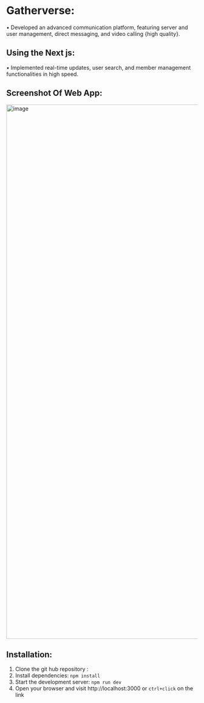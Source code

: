 # Gatherverse:

• Developed an advanced communication platform, featuring server and user management, direct messaging, and video
calling {high quality}.

## Using the Next js:

 • Implemented real-time updates, user search, and member management functionalities in high speed.

## Screenshot Of Web App:

 <img width="1408" alt="image" 
 src="https://utfs.io/f/mJvRnIkXEid5hKFM7btuSbW2FIKR9CTzktOLxgM7f5Gque3a">

  ## Installation:

 1. Clone the git hub repository :
 2. Install dependencies: `npm install`
 3. Start the development server: `npm run dev`
 4. Open your browser and visit http://localhost:3000 or `ctrl+click` on the link


